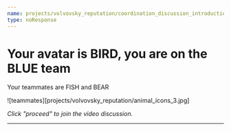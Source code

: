 ```yaml
---
name: projects/volvovsky_reputation/coordination_discussion_introductions_BIRD.md
type: noResponse
---
```


# Your avatar is BIRD, you are on the BLUE team

Your teammates are FISH and BEAR

![teammates][projects/volvovsky_reputation/animal_icons_3.jpg]

_Click "proceed" to join the video discussion._

---
